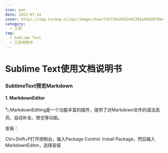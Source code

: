 ```yaml
---
icon: pen
date: 2023-07-14
cover: https://img.tucang.cc/api/image/show/72e720a5032441381e8d626f0e6538f1
category:
  - 工具 
tag:
  - Sublime Text
  - 工具说明书
---
```


# Sublime Text使用文档说明书

### SublimeText预览Markdown

#### 1. MarkdownEditor
:label:MarkdownEditing是一个功能丰富的插件，提供了对Markdown文件的语法高亮、自动补全、预览等功能。

安装：

Ctrl+Shift+P打开控制台，输入Package Control: Install Package，然后输入MarkdownEditor，选择安装